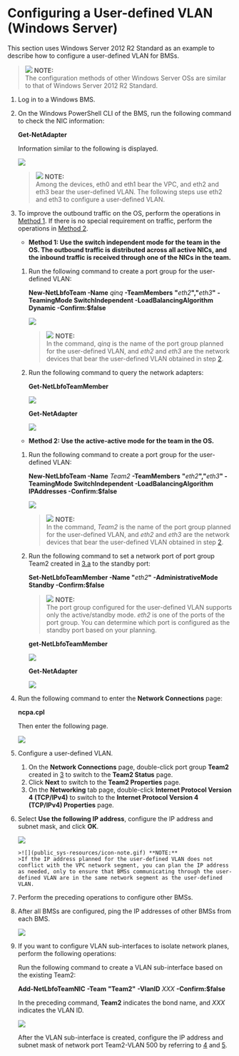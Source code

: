 # Configuring a User-defined VLAN \(Windows Server\)<a name="EN-US_TOPIC_0095251848"></a>

This section uses Windows Server 2012 R2 Standard as an example to describe how to configure a user-defined VLAN for BMSs.

>![](public_sys-resources/icon-note.gif) **NOTE:**   
>The configuration methods of other Windows Server OSs are similar to that of Windows Server 2012 R2 Standard.  

1.  Log in to a Windows BMS.
2.  <a name="li11441348154412"></a>On the Windows PowerShell CLI of the BMS, run the following command to check the NIC information:

    **Get-NetAdapter**

    Information similar to the following is displayed.

    ![](figures/get-netadapter-test.png)

    >![](public_sys-resources/icon-note.gif) **NOTE:**   
    >Among the devices, eth0 and eth1 bear the VPC, and eth2 and eth3 bear the user-defined VLAN. The following steps use eth2 and eth3 to configure a user-defined VLAN.   

3.  <a name="li202764020268"></a>To improve the outbound traffic on the OS, perform the operations in  [Method 1](#li7981720132719). If there is no special requirement on traffic, perform the operations in  [Method 2](#li15395216102810).
    -   <a name="li7981720132719"></a>**Method 1: Use the switch independent mode for the team in the OS. The outbound traffic is distributed across all active NICs, and the inbound traffic is received through one of the NICs in the team.**

    1.  Run the following command to create a port group for the user-defined VLAN:

        **New-NetLbfoTeam -Name** _qinq_ **-TeamMembers** **"**_eth2_**","**_eth3_**"** **-TeamingMode SwitchIndependent -LoadBalancingAlgorithm Dynamic -Confirm:$false**

        ![](figures/create-a-port-group-1.png)

        >![](public_sys-resources/icon-note.gif) **NOTE:**   
        >In the command,  _qinq_  is the name of the port group planned for the user-defined VLAN, and  _eth2_  and  _eth3_  are the network devices that bear the user-defined VLAN obtained in step  [2](#li11441348154412).   

    2.  Run the following command to query the network adapters:

        **Get-NetLbfoTeamMember**

        ![](figures/query-the-network-adapters.png)

        **Get-NetAdapter**

        ![](figures/query-the-network-adapters-1.png)

    -   <a name="li15395216102810"></a>**Method 2: Use the active-active mode for the team in the OS.**

    1.  <a name="li125519380337"></a>Run the following command to create a port group for the user-defined VLAN:

        **New-NetLbfoTeam -Name** _Team2_ **-TeamMembers** **"**_eth2_**","**_eth3_**" -TeamingMode SwitchIndependent -LoadBalancingAlgorithm IPAddresses -Confirm:$false**

        ![](figures/create-a-port-group-2.png)

        >![](public_sys-resources/icon-note.gif) **NOTE:**   
        >In the command,  _Team2_  is the name of the port group planned for the user-defined VLAN, and  _eth2_  and  _eth3_  are the network devices that bear the user-defined VLAN obtained in step  [2](#li11441348154412).   

    2.  Run the following command to set a network port of port group Team2 created in  [3.a](#li125519380337)  to the standby port:

        **Set-NetLbfoTeamMember -Name "**_eth2_**"** **-AdministrativeMode Standby -Confirm:$false**

        >![](public_sys-resources/icon-note.gif) **NOTE:**   
        >The port group configured for the user-defined VLAN supports only the active/standby mode.  _eth2_  is one of the ports of the port group. You can determine which port is configured as the standby port based on your planning.   

        **get-NetLbfoTeamMember**

        ![](figures/set-a-network-port-2.png)

        **Get-NetAdapter**

        ![](figures/query-the-network-adapters-2.png)

4.  <a name="li1133314684418"></a>Run the following command to enter the  **Network Connections**  page:

    **ncpa.cpl**

    Then enter the following page.

    ![](figures/network-connections-page.png)

5.  <a name="li129292252615"></a>Configure a user-defined VLAN.
    
    1.  On the  **Network Connections**  page, double-click port group  **Team2**  created in  [3](#li202764020268)  to switch to the  **Team2 Status**  page.
    2.  Click  **Next**  to switch to the  **Team2 Properties**  page.
    3.  On the  **Networking**  tab page, double-click  **Internet Protocol Version 4 \(TCP/IPv4\)**  to switch to the  **Internet Protocol Version 4 \(TCP/IPv4\) Properties**  page.
4.  Select  **Use the following IP address**, configure the IP address and subnet mask, and click  **OK**.
    
    ![](figures/internet-protocol.png)
    
        >![](public_sys-resources/icon-note.gif) **NOTE:**   
        >If the IP address planned for the user-defined VLAN does not conflict with the VPC network segment, you can plan the IP address as needed, only to ensure that BMSs communicating through the user-defined VLAN are in the same network segment as the user-defined VLAN.  


6.  Perform the preceding operations to configure other BMSs.
7.  After all BMSs are configured, ping the IP addresses of other BMSs from each BMS.

    ![](figures/bms-ping-bms-windows.png)

8.  If you want to configure VLAN sub-interfaces to isolate network planes, perform the following operations:

    Run the following command to create a VLAN sub-interface based on the existing Team2:

    **Add-NetLbfoTeamNIC** **-Team** **"Team2"** **-VlanID** _XXX_ **-Confirm:$false**

    In the preceding command,  **Team2**  indicates the bond name, and  _XXX_  indicates the VLAN ID.

    ![](figures/11.png)

    After the VLAN sub-interface is created, configure the IP address and subnet mask of network port Team2-VLAN 500 by referring to  [4](#li1133314684418)  and  [5](#li129292252615).


